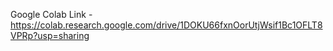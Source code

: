 Google Colab Link - https://colab.research.google.com/drive/1DOKU66fxnOorUtjWsif1Bc1OFLT8VPRp?usp=sharing
